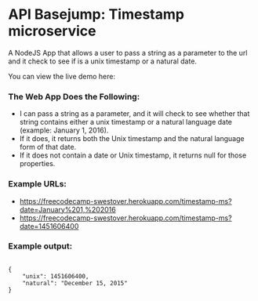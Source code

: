 # API Basejump: Timestamp microservice

A NodeJS App that allows a user to pass a string as a parameter to the url and it check to see if is a unix timestamp or a natural date.

You can view the live demo here: 

### The Web App Does the Following:
* I can pass a string as a parameter, and it will check to see whether that string contains either a unix timestamp or a natural language date (example: January 1, 2016).
* If it does, it returns both the Unix timestamp and the natural language form of that date.
* If it does not contain a date or Unix timestamp, it returns null for those properties.
 
### Example URLs:
* https://freecodecamp-swestover.herokuapp.com/timestamp-ms?date=January%201,%202016
* https://freecodecamp-swestover.herokuapp.com/timestamp-ms?date=1451606400
            
### Example output:
<code>
{
	"unix": 1451606400,
	"natural": "December 15, 2015"
}
</code>
